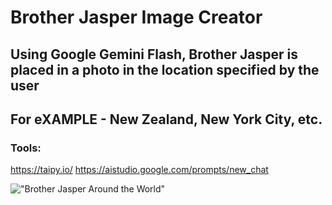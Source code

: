 # Brother Jasper Image Creator 

## Using Google Gemini Flash, Brother Jasper is placed in a photo in the location specified by the user
## For eXAMPLE - New Zealand, New York City, etc.

### Tools:
https://taipy.io/
https://aistudio.google.com/prompts/new_chat

!["Brother Jasper Around the World"](BrotherJ.png)
